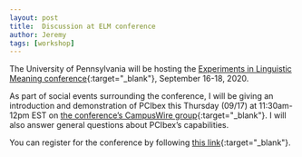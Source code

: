 ```yaml
---
layout: post
title:  Discussion at ELM conference
author: Jeremy
tags: [workshop]
---
```


The University of Pennsylvania will be hosting the
[Experiments in Linguistic Meaning conference](https://www.elm-conference.net/){:target="_blank"},
September 16-18, 2020.

As part of social events surrounding the conference, I will be giving an introduction
and demonstration of PCIbex this Thursday (09/17) at 11:30am-12pm EST on
[the conference’s CampusWire group](https://www.elm-conference.net/2020-conference/virtual-event-information/campuswire/){:target="_blank"}.
I will also answer general questions about PCIbex’s capabilities.

You can register for the conference by following
[this link](https://www.elm-conference.net/2020-conference/registration/){:target="_blank"}.
